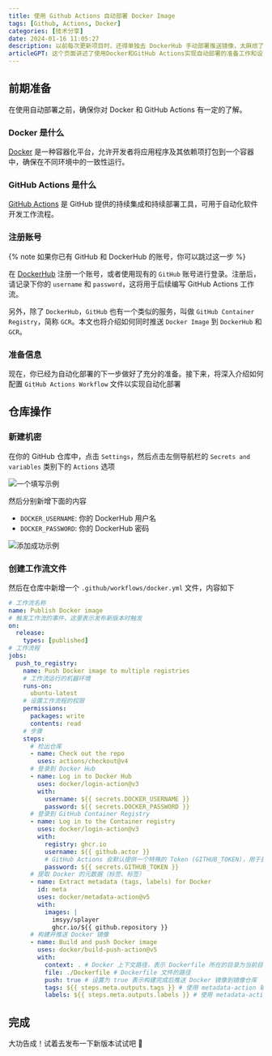 ```yaml
---
title: 使用 Github Actions 自动部署 Docker Image
tags: [Github, Actions, Docker]
categories: [技术分享]
date: 2024-01-16 11:05:27
description: 以前每次更新项目时，还得单独去 DockerHub 手动部署推送镜像，太麻烦了。偶然发现能通过 Github Actions 来实现自动部署推送，同时还能推送到 GitHub Container Registry 中
articleGPT: 这个页面讲述了使用Docker和GitHub Actions实现自动部署的准备工作和设置流程，包括在GitHub仓库中创建机密和工作流文件。完成设置后，即可自动部署新版本。
---
```


## 前期准备

在使用自动部署之前，确保你对 Docker 和 GitHub Actions 有一定的了解。

### Docker 是什么

[Docker](https://www.docker.com/) 是一种容器化平台，允许开发者将应用程序及其依赖项打包到一个容器中，确保在不同环境中的一致性运行。

### GitHub Actions 是什么

[GitHub Actions](https://docs.github.com/zh/actions) 是 GitHub 提供的持续集成和持续部署工具，可用于自动化软件开发工作流程。

### 注册账号

{% note 如果你已有&nbsp;GitHub&nbsp;和&nbsp;DockerHub&nbsp;的账号，你可以跳过这一步 %}

在 [DockerHub](https://hub.docker.com/) 注册一个账号，或者使用现有的 `GitHub` 账号进行登录。注册后，请记录下你的 `username` 和 `password`，这将用于后续编写 GitHub Actions 工作流。

另外，除了 `DockerHub`，`GitHub` 也有一个类似的服务，叫做 `GitHub Container Registry`，简称 `GCR`。本文也将介绍如何同时推送 `Docker Image` 到 `DockerHub` 和 `GCR`。

### 准备信息

现在，你已经为自动化部署的下一步做好了充分的准备。接下来，将深入介绍如何配置 `GitHub Actions Workflow` 文件以实现自动化部署

## 仓库操作

### 新建机密

在你的 GitHub 仓库中，点击 `Settings`，然后点击左侧导航栏的 `Secrets and variables` 类别下的 `Actions` 选项

![一个填写示例](https://pic.efefee.cn/uploads/2024/01/29/65b6ff101b94c.webp)

然后分别新增下面的内容

- `DOCKER_USERNAME`: 你的 DockerHub 用户名
- `DOCKER_PASSWORD`: 你的 DockerHub 密码

![添加成功示例](https://pic.efefee.cn/uploads/2024/01/29/65b6ff101d2e5.webp)

### 创建工作流文件

然后在仓库中新增一个 `.github/workflows/docker.yml` 文件，内容如下

```yml docker.yml
# 工作流名称
name: Publish Docker image
# 触发工作流的事件，这里表示发布新版本时触发
on:
  release:
    types: [published]
# 工作流程
jobs:
  push_to_registry:
    name: Push Docker image to multiple registries
    # 工作流运行的机器环境
    runs-on:
      ubuntu-latest
    # 设置工作流程的权限
    permissions:
      packages: write
      contents: read
    # 步骤
    steps:
      # 检出仓库
      - name: Check out the repo
        uses: actions/checkout@v4
      # 登录到 Docker Hub
      - name: Log in to Docker Hub
        uses: docker/login-action@v3
        with:
          username: ${{ secrets.DOCKER_USERNAME }}
          password: ${{ secrets.DOCKER_PASSWORD }}
      # 登录到 GitHub Container Registry
      - name: Log in to the Container registry
        uses: docker/login-action@v3
        with:
          registry: ghcr.io
          username: ${{ github.actor }}
          # GitHub Actions 会默认提供一个特殊的 Token (GITHUB_TOKEN)，用于执行工作流程中的操作，包括登录到容器注册表
          password: ${{ secrets.GITHUB_TOKEN }}
      # 提取 Docker 的元数据（标签、标签）
      - name: Extract metadata (tags, labels) for Docker
        id: meta
        uses: docker/metadata-action@v5
        with:
          images: |
            imsyy/splayer
            ghcr.io/${{ github.repository }}
      # 构建并推送 Docker 镜像
      - name: Build and push Docker image
        uses: docker/build-push-action@v5
        with:
          context: . # Docker 上下文路径，表示 Dockerfile 所在的目录为当前目录
          file: ./Dockerfile # Dockerfile 文件的路径
          push: true # 设置为 true 表示构建完成后推送 Docker 镜像到镜像仓库
          tags: ${{ steps.meta.outputs.tags }} # 使用 metadata-action 输出的标签作为 Docker 镜像的标签
          labels: ${{ steps.meta.outputs.labels }} # 使用 metadata-action 输出的标签作为 Docker 镜像的标签
```

## 完成

大功告成！试着去发布一下新版本试试吧 🎉
